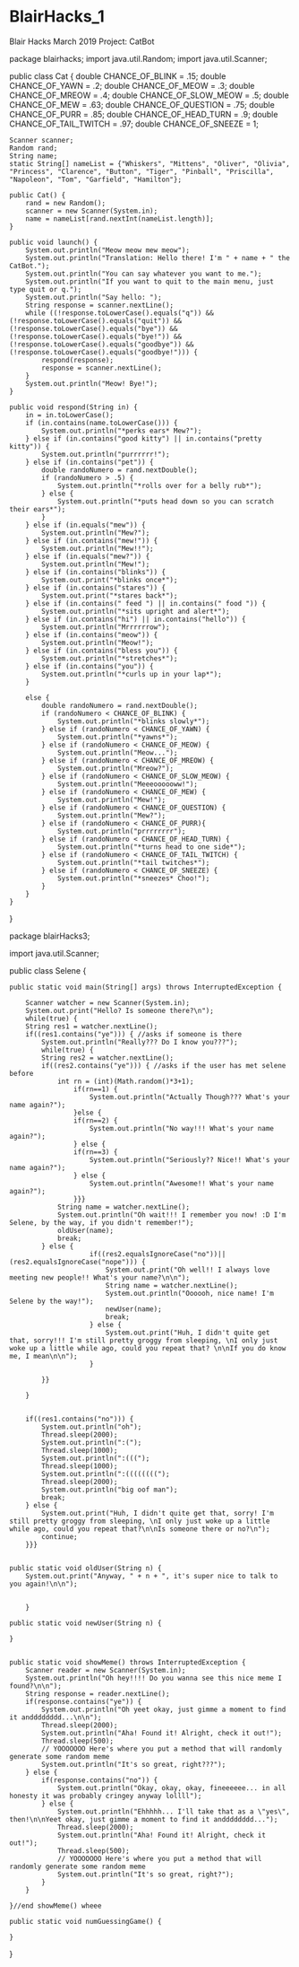 # BlairHacks_1
Blair Hacks March 2019 Project: CatBot

package blairhacks;
import java.util.Random;
import java.util.Scanner;

public class Cat {
	double CHANCE_OF_BLINK = .15;
	double CHANCE_OF_YAWN = .2;
	double CHANCE_OF_MEOW = .3;
	double CHANCE_OF_MREOW = .4;
	double CHANCE_OF_SLOW_MEOW = .5;
	double CHANCE_OF_MEW = .63;
	double CHANCE_OF_QUESTION = .75;
	double CHANCE_OF_PURR = .85;
	double CHANCE_OF_HEAD_TURN = .9;
	double CHANCE_OF_TAIL_TWITCH = .97;
	double CHANCE_OF_SNEEZE = 1;
	
	
	Scanner scanner;
	Random rand;
	String name;
	static String[] nameList = {"Whiskers", "Mittens", "Oliver", "Olivia", "Princess", "Clarence", "Button", "Tiger", "Pinball", "Priscilla", "Napoleon", "Tom", "Garfield", "Hamilton"};
	
	public Cat() {
		rand = new Random();
		scanner = new Scanner(System.in);
		name = nameList[rand.nextInt(nameList.length)];
	}
	
	public void launch() {
		System.out.println("Meow meow mew meow");
		System.out.println("Translation: Hello there! I'm " + name + " the CatBot.");
		System.out.println("You can say whatever you want to me.");
		System.out.println("If you want to quit to the main menu, just type quit or q.");
		System.out.println("Say hello: ");
		String response = scanner.nextLine();
		while ((!response.toLowerCase().equals("q")) && (!response.toLowerCase().equals("quit")) && (!response.toLowerCase().equals("bye")) && (!response.toLowerCase().equals("bye!")) && (!response.toLowerCase().equals("goodbye")) && (!response.toLowerCase().equals("goodbye!"))) {
			respond(response);
			response = scanner.nextLine();
		}
		System.out.println("Meow! Bye!");
	}
	
	public void respond(String in) {
		in = in.toLowerCase();
		if (in.contains(name.toLowerCase())) {
			System.out.println("*perks ears* Mew?");
		} else if (in.contains("good kitty") || in.contains("pretty kitty")) {
			System.out.println("purrrrrr!");
		} else if (in.contains("pet")) {
			double randoNumero = rand.nextDouble();
			if (randoNumero > .5) {
				System.out.println("*rolls over for a belly rub*");
			} else {
				System.out.println("*puts head down so you can scratch their ears*");
			}
		} else if (in.equals("mew")) {
			System.out.println("Mew?");
		} else if (in.contains("mew!")) {
			System.out.println("Mew!!");
		} else if (in.equals("mew?")) {
			System.out.println("Mew!");
		} else if (in.contains("blinks")) {
			System.out.print("*blinks once*");
		} else if (in.contains("stares")) {
			System.out.print("*stares back*");
		} else if (in.contains(" feed ") || in.contains(" food ")) {
			System.out.println("*sits upright and alert*");
		} else if (in.contains("hi") || in.contains("hello")) {
			System.out.println("Mrrrrrrow");
		} else if (in.contains("meow")) {
			System.out.println("Meow!");
		} else if (in.contains("bless you")) {
			System.out.println("*stretches*");
		} else if (in.contains("you")) {
			System.out.println("*curls up in your lap*");
		}
		
		else {
			double randoNumero = rand.nextDouble();
			if (randoNumero < CHANCE_OF_BLINK) {
				System.out.println("*blinks slowly*");
			} else if (randoNumero < CHANCE_OF_YAWN) {
				System.out.println("*yawns*");
			} else if (randoNumero < CHANCE_OF_MEOW) {
				System.out.println("Meow...");
			} else if (randoNumero < CHANCE_OF_MREOW) {
				System.out.println("Mreow?");
			} else if (randoNumero < CHANCE_OF_SLOW_MEOW) {
				System.out.println("Meeeoooooww!");
			} else if (randoNumero < CHANCE_OF_MEW) {
				System.out.println("Mew!");
			} else if (randoNumero < CHANCE_OF_QUESTION) {
				System.out.println("Mew?");
			} else if (randoNumero < CHANCE_OF_PURR){
				System.out.println("prrrrrrrr");
			} else if (randoNumero < CHANCE_OF_HEAD_TURN) {
				System.out.println("*turns head to one side*");
			} else if (randoNumero < CHANCE_OF_TAIL_TWITCH) {
				System.out.println("*tail twitches*");
			} else if (randoNumero < CHANCE_OF_SNEEZE) {
				System.out.println("*sneezes* Choo!");
			}
		}
	}
	
	

}













package blairHacks3;

import java.util.Scanner;

public class Selene {

	public static void main(String[] args) throws InterruptedException {

		Scanner watcher = new Scanner(System.in);
		System.out.print("Hello? Is someone there?\n");
		while(true) {
		String res1 = watcher.nextLine();
		if((res1.contains("ye"))) { //asks if someone is there
			System.out.println("Really??? Do I know you???");
			while(true) {
			String res2 = watcher.nextLine();
			if((res2.contains("ye"))) { //asks if the user has met selene before
				int rn = (int)(Math.random()*3+1);
					if(rn==1) {
						System.out.println("Actually Though??? What's your name again?");
					}else {
					if(rn==2) {
						System.out.println("No way!!! What's your name again?");
					} else {
					if(rn==3) {
						System.out.println("Seriously?? Nice!! What's your name again?");
					} else {
						System.out.println("Awesome!! What's your name again?");
					}}}
				String name = watcher.nextLine();
				System.out.println("Oh wait!!! I remember you now! :D I'm Selene, by the way, if you didn't remember!");
				oldUser(name);
				break;
			} else {
						if((res2.equalsIgnoreCase("no"))||(res2.equalsIgnoreCase("nope"))) {
							System.out.print("Oh well!! I always love meeting new people!! What's your name?\n\n");
							String name = watcher.nextLine();
							System.out.println("Oooooh, nice name! I'm Selene by the way!");
							newUser(name);
							break;
						} else {
							System.out.print("Huh, I didn't quite get that, sorry!!! I'm still pretty groggy from sleeping, \nI only just woke up a little while ago, could you repeat that? \n\nIf you do know me, I mean\n\n");
						}
						
			}}
		
		}
		
		
		if((res1.contains("no"))) {
			System.out.println("oh");
			Thread.sleep(2000);
			System.out.println(":(");
			Thread.sleep(1000);
			System.out.println(":(((");
			Thread.sleep(1000);
			System.out.println(":((((((((");
			Thread.sleep(2000);
			System.out.println("big oof man");
			break;
		} else {
			System.out.print("Huh, I didn't quite get that, sorry! I'm still pretty groggy from sleeping, \nI only just woke up a little while ago, could you repeat that?\n\nIs someone there or no?\n");
			continue;
		}}}
	
	
	public static void oldUser(String n) {
		System.out.print("Anyway, " + n + ", it's super nice to talk to you again!\n\n");
		
		
		}
	
	public static void newUser(String n) {
		
	}
	
	
	public static void showMeme() throws InterruptedException {
		Scanner reader = new Scanner(System.in);
		System.out.println("Oh hey!!!! Do you wanna see this nice meme I found?\n\n");
		String response = reader.nextLine();
		if(response.contains("ye")) {
			System.out.println("Oh yeet okay, just gimme a moment to find it andddddddd...\n\n");
			Thread.sleep(2000);
			System.out.println("Aha! Found it! Alright, check it out!");
			Thread.sleep(500);
			// YOOOOOOO Here's where you put a method that will randomly generate some random meme
			System.out.println("It's so great, right???");
		} else {
			if(response.contains("no")) {
				System.out.println("Okay, okay, okay, fineeeeee... in all honesty it was probably cringey anyway lollll");
			} else {
				System.out.println("Ehhhhh... I'll take that as a \"yes\", then!\n\nYeet okay, just gimme a moment to find it andddddddd...");
				Thread.sleep(2000);
				System.out.println("Aha! Found it! Alright, check it out!");
				Thread.sleep(500);
				// YOOOOOOO Here's where you put a method that will randomly generate some random meme
				System.out.println("It's so great, right?");
			}
		}
		
	}//end showMeme() wheee
	
	public static void numGuessingGame() {
		
	}
}


